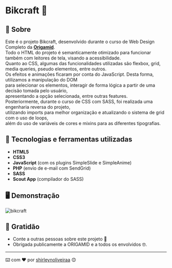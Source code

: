 # Bikcraft 🚴

## 📖 Sobre  
Este é o projeto Bikcraft, desenvolvido durante o curso de Web Design Completo da **[Origamid](https://www.origamid.com/)**.<br>
Todo o HTML do projeto é semanticamente otimizado para funcionar também com leitores de tela, visando a acessibilidade.<br>
Quanto ao CSS, algumas das funcionalidades utilizadas são flexbox, grid, media queries, pseudo elementos, entre outros.<br>
Os efeitos e animações ficaram por conta do JavaScript. Desta forma, utilizamos a manipulação do DOM <br>
para selecionar os elementos, interagir de forma lógica a partir de uma decisão tomada pelo usuário,<br>
apresentando a opção selecionada, entre outras features.<br>
Posteriormente, durante o curso de CSS com SASS, foi realizada uma engenharia reversa do projeto,<br>
utilizando imports para melhor organização e atualizando o sistema de grid com o uso de loops,<br>
além do uso de variáveis de cores e mixins para as diferentes tipografias.<br>



## 🚀 Tecnologias e ferramentas utilizadas

- **HTML5**
- **CSS3**
- **JavaScript** (com os plugins SimpleSlide e SimpleAnime)
- **PHP** (envio de e-mail com SendGrid)
- **SASS**
- **Scout App** (compilador do SASS)



## 🖥️ Demonstração

![bikcraft](https://user-images.githubusercontent.com/73192272/162099981-4cc20a72-0301-46f1-a854-ebd8fe73c5f1.PNG)


## 🎁 Gratidão

* Conte a outras pessoas sobre este projeto 📢
* Obrigada publicamente a ORIGAMID e a todos os envolvidos 🤓.


---
⌨️ com ❤️ por [shirleynoliveiraa](https://github.com/shirleynoliveiraa) 😊
